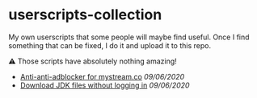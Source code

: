 # userscripts-collection

My own userscripts that some people will maybe find useful. Once I find something that can be fixed, I do it and upload it to this repo.

:warning: Those scripts have absolutely nothing amazing!

* [Anti-anti-adblocker for mystream.co](https://raw.githubusercontent.com/Maeeen/userscripts-collection/master/anti-anti-adblock-mystream.user.js) _09/06/2020_
* [Download JDK files without logging in](https://github.com/Maeeen/userscripts-collection/raw/master/download-jdk-no-account.user.js) _09/06/2020_
